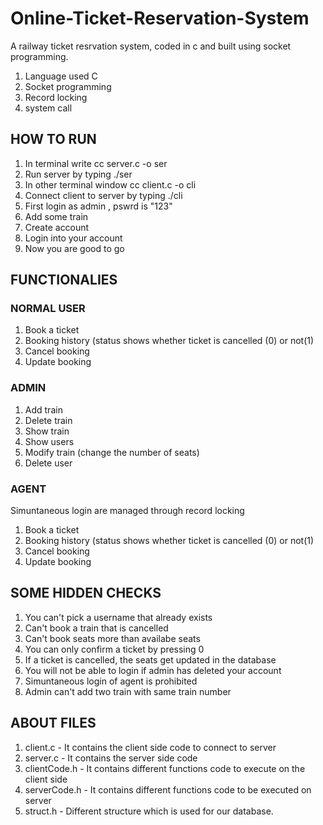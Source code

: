 # Online-Ticket-Reservation-System
A railway ticket resrvation system, coded in c and built using socket programming.
1. Language used C
2. Socket programming
3. Record locking
4. system call

## HOW TO RUN
1. In terminal write cc server.c -o ser
2. Run server by typing ./ser
3. In other terminal window  cc client.c -o cli
4. Connect client to server by typing ./cli
5. First login as admin , pswrd is "123"
6. Add some train
7. Create account
8. Login into your account
9. Now you are good to go

## FUNCTIONALIES 
### NORMAL USER
1. Book a ticket
2. Booking history (status shows whether ticket is cancelled (0) or not(1)
3. Cancel booking
4. Update booking

### ADMIN
1. Add train
2. Delete train
3. Show train
4. Show users
5. Modify train (change the number of seats)
6. Delete user

### AGENT
Simuntaneous login are managed through record locking
1. Book a ticket
2. Booking history (status shows whether ticket is cancelled (0) or not(1)
3. Cancel booking
4. Update booking

## SOME HIDDEN CHECKS 
1. You can't pick a username that already exists
2. Can't book a train that is cancelled
3. Can't book seats more than availabe seats
4. You can only confirm a ticket by pressing 0
5. If a ticket is cancelled, the seats get updated in the database
6. You will not be able to login if admin has deleted your account
7. Simuntaneous login of agent is prohibited
8. Admin can't add two train with same train number

## ABOUT FILES
1. client.c - It contains the client side code to connect to server
2. server.c - It contains the server side code
3. clientCode.h - It contains different functions code to execute on the client side
4. serverCode.h - It contains different functions code to be executed on server
5. struct.h - Different structure which is used for our database.
